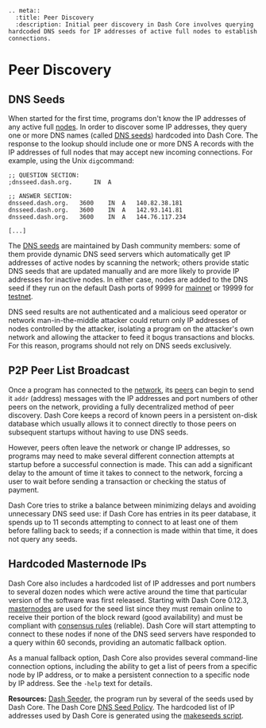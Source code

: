 ```{eval-rst}
.. meta::
  :title: Peer Discovery
  :description: Initial peer discovery in Dash Core involves querying hardcoded DNS seeds for IP addresses of active full nodes to establish connections.
```

# Peer Discovery

## DNS Seeds

When started for the first time, programs don't know the IP addresses of any active full [nodes](../resources/glossary.md#node). In order to discover some IP addresses, they query one or more DNS names (called [DNS seeds](../resources/glossary.md#dns-seed)) hardcoded into Dash Core. The response to the lookup should include one or more DNS A records with the IP addresses of full nodes that may accept new incoming connections. For example, using the Unix `dig`command:

```
;; QUESTION SECTION:
;dnsseed.dash.org.		IN	A

;; ANSWER SECTION:
dnsseed.dash.org.	3600	IN	A	140.82.38.181
dnsseed.dash.org.	3600	IN	A	142.93.141.81
dnsseed.dash.org.	3600	IN	A	144.76.117.234

[...]
```

The [DNS seeds](../resources/glossary.md#dns-seed) are maintained by Dash community members: some of them provide dynamic DNS seed servers which automatically get IP addresses of active nodes by scanning the network; others provide static DNS seeds that are updated manually and are more likely to provide IP addresses for inactive nodes. In either case, nodes are added to the DNS seed if they run on the default Dash ports of 9999 for [mainnet](../resources/glossary.md#mainnet) or 19999 for [testnet](../resources/glossary.md#testnet).

DNS seed results are not authenticated and a malicious seed operator or network man-in-the-middle attacker could return only IP addresses of nodes controlled by the attacker, isolating a program on the attacker's own network and allowing the attacker to feed it bogus transactions and blocks. For this reason, programs should not rely on DNS seeds exclusively.

## P2P Peer List Broadcast

Once a program has connected to the [network](../resources/glossary.md#network), its [peers](../resources/glossary.md#peer) can begin to send it `addr` (address) messages with the IP addresses and port numbers of other peers on the network, providing a fully decentralized method of peer discovery. Dash Core keeps a record of known peers in a persistent on-disk database which usually allows it to connect directly to those peers on subsequent startups without having to use DNS seeds.

However, peers often leave the network or change IP addresses, so programs may need to make several different connection attempts at startup before a successful connection is made. This can add a significant delay to the amount of time it takes to connect to the network, forcing a user to wait before sending a transaction or checking the status of payment.

Dash Core tries to strike a balance between minimizing delays and avoiding unnecessary DNS seed use: if Dash Core has entries in its peer database, it spends up to 11 seconds attempting to connect to at least one of them before falling back to seeds; if a connection is made within that time, it does not query any seeds.

## Hardcoded Masternode IPs

Dash Core also includes a hardcoded list of IP addresses and port numbers to several dozen nodes which were active around the time that particular version of the software was first released. Starting with Dash Core 0.12.3, [masternodes](../resources/glossary.md#masternode) are used for the seed list since they must remain online to receive their portion of the block reward (good availability) and must be compliant with [consensus rules](../resources/glossary.md#consensus-rules) (reliable). Dash Core will start attempting to connect to these nodes if none of the DNS seed servers have responded to a query within 60 seconds, providing an automatic fallback option.

As a manual fallback option, Dash Core also provides several command-line connection options, including the ability to get a list of peers from a specific node by IP address, or to make a persistent connection to a specific node by IP address.  See the `-help` text for details.

**Resources:** [Dash Seeder](https://github.com/nightlydash/dash-seeder/tree/master), the program run by several of the seeds used by Dash Core. The Dash Core [DNS Seed Policy](https://github.com/dashpay/dash/blob/master/doc/dnsseed-policy.md). The hardcoded list of IP addresses used by Dash Core is generated using the [makeseeds script](https://github.com/dashpay/dash/tree/master/contrib/seeds).
